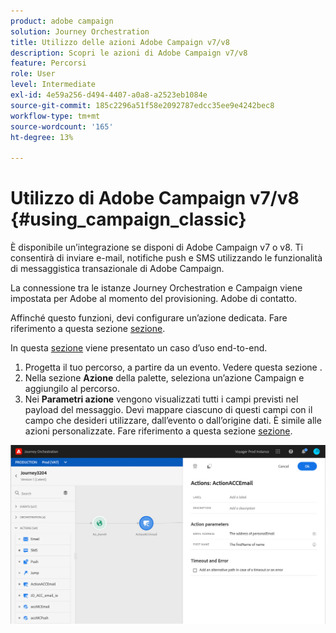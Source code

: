 ```yaml
---
product: adobe campaign
solution: Journey Orchestration
title: Utilizzo delle azioni Adobe Campaign v7/v8
description: Scopri le azioni di Adobe Campaign v7/v8
feature: Percorsi
role: User
level: Intermediate
exl-id: 4e59a256-d494-4407-a0a8-a2523eb1084e
source-git-commit: 185c2296a51f58e2092787edcc35ee9e4242bec8
workflow-type: tm+mt
source-wordcount: '165'
ht-degree: 13%

---
```


# Utilizzo di Adobe Campaign v7/v8 {#using_campaign_classic}

È disponibile un’integrazione se disponi di Adobe Campaign v7 o v8. Ti consentirà di inviare e-mail, notifiche push e SMS utilizzando le funzionalità di messaggistica transazionale di Adobe Campaign.

La connessione tra le istanze Journey Orchestration e Campaign viene impostata per Adobe al momento del provisioning. Adobe di contatto.

Affinché questo funzioni, devi configurare un’azione dedicata. Fare riferimento a questa sezione [sezione](../action/acc-action.md).

In questa [sezione](../usecase/campaign-classic-use-case.md) viene presentato un caso d’uso end-to-end.

1. Progetta il tuo percorso, a partire da un evento. Vedere questa sezione [](../building-journeys/journey.md).
1. Nella sezione **Azione** della palette, seleziona un’azione Campaign e aggiungilo al percorso.
1. Nei **Parametri azione** vengono visualizzati tutti i campi previsti nel payload del messaggio. Devi mappare ciascuno di questi campi con il campo che desideri utilizzare, dall’evento o dall’origine dati. È simile alle azioni personalizzate. Fare riferimento a questa sezione [sezione](../building-journeys/using-custom-actions.md).

![](../assets/accintegration2.png)
